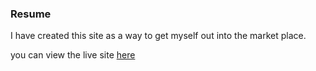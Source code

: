 ### Resume

I have created this site as a way to get myself out into the market place.

you can view the live site [here](https://niged01.github.io/Resume/)

